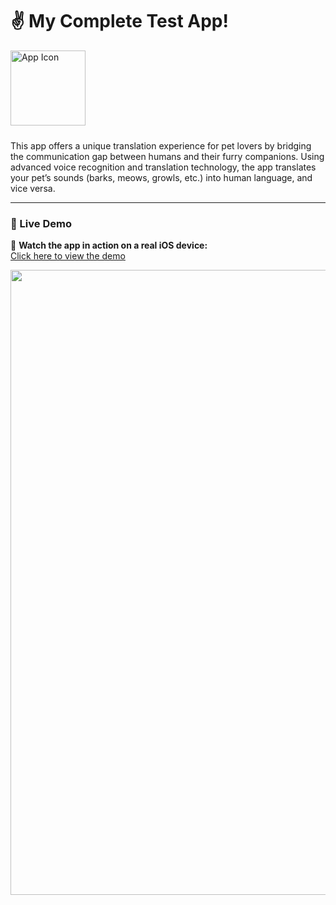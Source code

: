 # ✌️ My Complete Test App!  

<img src="https://github.com/user-attachments/assets/effc704b-6da9-4cc9-b54b-8d43765d87ca" alt="App Icon" width="120" height="120" style="margin-bottom: 10px;">  

This app offers a unique translation experience for pet lovers by bridging the communication gap between humans and their furry companions. Using advanced voice recognition and translation technology, the app translates your pet’s sounds (barks, meows, growls, etc.) into human language, and vice versa.


---

### 🎥 Live Demo  
🔗 **Watch the app in action on a real iOS device:**  
[Click here to view the demo](https://drive.google.com/file/d/12sKeVHuwunMSdaaxfHiEdlkA_1-O2JnS/view?usp=sharing)  


<img width="1000" src="https://github.com/user-attachments/assets/5e5ecc31-c33f-47e4-90ec-d419bbe6a96b">  
